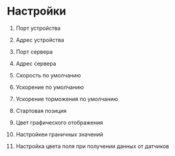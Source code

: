 # Настройки

1. Порт устройства
2. Адрес устройства
3. Порт сервера 
4. Адрес сервера

5. Скорость по умолчанию
6. Ускорение по умолчанию
7. Ускорение торможения по умолчанию
8. Стартовая позиция 

9. Цвет графического отображения


10. Настройкеи граничных значений
11. Настройка цвета поля при получении данных от датчиков

